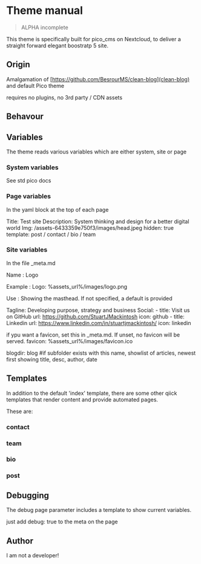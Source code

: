 
# Theme manual

> ALPHA incomplete

This theme is specifically built for pico_cms on Nextcloud, to deliver a straight forward elegant boostratp 5 site.


## Origin

Amalgamation of [https://github.com/BesrourMS/clean-blog](clean-blog) and default Pico theme

requires no plugins, no 3rd party / CDN assets


## Behavour



## Variables

The theme reads various variables which are either system, site or page

### System variables

See std pico docs

### Page variables  

In the yaml block at the top of each page

Title: Test site
Description: System thinking and design for a better digital world
Img: /assets-6433359e750f3/images/head.jpeg
hidden: true
template: post / contact / bio / team

### Site variables 

In the file _meta.md

Name
: Logo

Example
: Logo: %assets_url%/images/logo.png

Use
: Showing the masthead. If not specified, a default is provided

Tagline: Developing purpose, strategy and business
Social:
    - title: Visit us on GitHub
      url: https://github.com/StuartJMackintosh
      icon: github
    - title: Linkedin
      url: https://www.linkedin.com/in/stuartjmackintosh/
      icon: linkedin

if ypu want a favicon, set this in _meta.md. If unset, no favicon will be served.
favicon: %assets_url%/images/favicon.ico

blogdir: blog #if subfolder exists with this name, showlist of articles, newest first
showing title, desc, author, date

## Templates

In addition to the default 'index' template, there are some other qiick templates that render content and provide automated pages.

These are:

### contact

### team


### bio


### post


## Debugging

The debug page parameter includes a template to show current variables.

just add debug: true to the meta on the page


## Author

I am not a developer!






